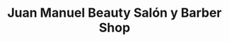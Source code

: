 ---
title: "Juan Manuel Beauty Salón y Barber Shop"
url: /san-antonio-pajonal/juan-manuel-beauty-salon-y-barber-shop/
shop: Friseur
---